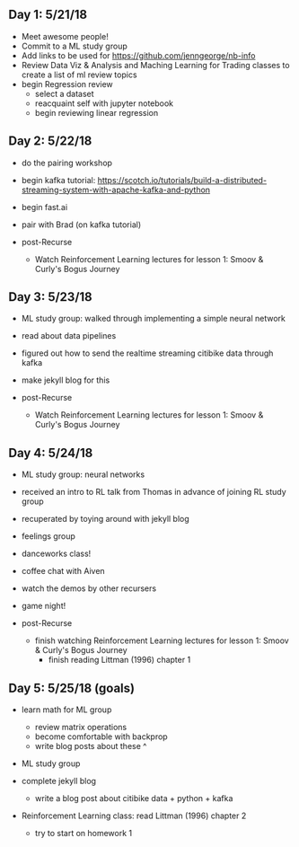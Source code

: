## Day 1: 5/21/18
- Meet awesome people!
- Commit to a ML study group
- Add links to be used for https://github.com/jenngeorge/nb-info
- Review Data Viz & Analysis and Maching Learning for Trading classes to create a list of ml review topics
- begin Regression review
  - select a dataset
  - reacquaint self with jupyter notebook
  - begin reviewing linear regression

## Day 2: 5/22/18
- do the pairing workshop
- begin kafka tutorial: https://scotch.io/tutorials/build-a-distributed-streaming-system-with-apache-kafka-and-python
- begin fast.ai
- pair with Brad (on kafka tutorial)

- post-Recurse
  - Watch Reinforcement Learning lectures for lesson 1: Smoov & Curly's Bogus Journey

## Day 3: 5/23/18
- ML study group: walked through implementing a simple neural network
- read about data pipelines
- figured out how to send the realtime streaming citibike data through kafka
- make jekyll blog for this

- post-Recurse
  - Watch Reinforcement Learning lectures for lesson 1: Smoov & Curly's Bogus Journey

## Day 4: 5/24/18
- ML study group: neural networks
- received an intro to RL talk from Thomas in advance of joining RL study group
- recuperated by toying around with jekyll blog
- feelings group
- danceworks class!
- coffee chat with Aiven
- watch the demos by other recursers
- game night!

- post-Recurse
  - finish watching Reinforcement Learning lectures for lesson 1: Smoov & Curly's Bogus Journey
    - finish reading Littman (1996) chapter 1


## Day 5: 5/25/18 (goals)
- learn math for ML group
  - review matrix operations
  - become comfortable with backprop
  - write blog posts about these ^

- ML study group
- complete jekyll blog
  - write a blog post about citibike data + python + kafka
- Reinforcement Learning class: read Littman (1996) chapter 2
  - try to start on homework 1
